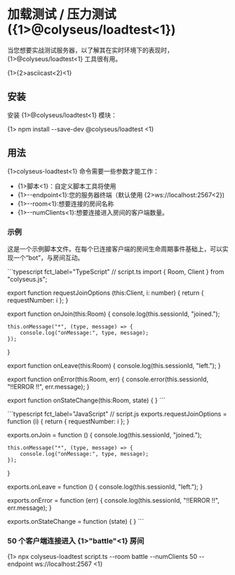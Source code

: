 # 加载测试 / 压力测试 ({1>@colyseus/loadtest<1})

当您想要实战测试服务器，以了解其在实时环境下的表现时，{1>@colyseus/loadtest<1} 工具很有用。

{1>{2>asciicast<2}<1}

## 安装

安装 {1>@colyseus/loadtest<1} 模块：

{1> npm install --save-dev @colyseus/loadtest <1}

## 用法

{1>colyseus-loadtest<1} 命令需要一些参数才能工作：

- {1>脚本<1}：自定义脚本工具将使用
- {1>--endpoint<1}:您的服务器终端（默认使用 {2>ws://localhost:2567<2})
- {1>--room<1}:想要连接的房间名称
- {1>--numClients<1}:想要连接进入房间的客户端数量。

### 示例

这是一个示例脚本文件。在每个已连接客户端的房间生命周期事件基础上，可以实现一个“bot”，与房间互动。

\`\`\`typescript fct\_label="TypeScript" // script.ts import { Room, Client } from "colyseus.js";

export function requestJoinOptions (this:Client, i: number) { return { requestNumber: i }; }

export function onJoin(this:Room) { console.log(this.sessionId, "joined.");

    this.onMessage("*", (type, message) => {
        console.log("onMessage:", type, message);
    });
}

export function onLeave(this:Room) { console.log(this.sessionId, "left."); }

export function onError(this:Room, err) { console.error(this.sessionId, "!!ERROR !!", err.message); }

export function onStateChange(this:Room, state) { } \`\`\`

\`\`\`typescript fct\_label="JavaScript" // script.js exports.requestJoinOptions = function (i) { return { requestNumber: i }; }

exports.onJoin = function () { console.log(this.sessionId, "joined.");

    this.onMessage("*", (type, message) => {
        console.log("onMessage:", type, message);
    });
}

exports.onLeave = function () { console.log(this.sessionId, "left."); }

exports.onError = function (err) { console.log(this.sessionId, "!!ERROR !!", err.message); }

exports.onStateChange = function (state) { } \`\`\`

### 50 个客户端连接进入 {1>"battle"<1} 房间

{1> npx colyseus-loadtest script.ts --room battle --numClients 50 --endpoint ws://localhost:2567 <1}